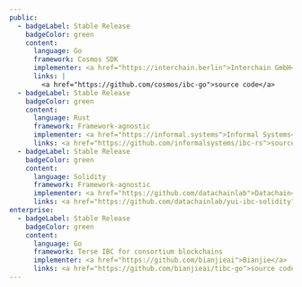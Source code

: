 ```yaml
---
public:
  - badgeLabel: Stable Release
    badgeColor: green
    content:
      language: Go
      framework: Cosmos SDK
      implementer: <a href="https://interchain.berlin">Interchain GmbH</a>
      links: |
        <a href="https://github.com/cosmos/ibc-go">source code</a>
  - badgeLabel: Stable Release
    badgeColor: green
    content:
      language: Rust
      framework: Framework-agnostic
      implementer: <a href="https://informal.systems">Informal Systems</a>
      links: <a href="https://github.com/informalsystems/ibc-rs">source code</a>
  - badgeLabel: Stable Release
    badgeColor: green
    content:
      language: Solidity
      framework: Framework-agnostic
      implementer: <a href="https://github.com/datachainlab">Datachain</a>
      links: <a href="https://github.com/datachainlab/yui-ibc-solidity">source code</a>
enterprise:
  - badgeLabel: Stable Release
    badgeColor: green
    content:
      language: Go 
      framework: Terse IBC for consortium blockchains
      implementer: <a href="https://github.com/bianjieai">Bianjie</a>
      links: <a href="https://github.com/bianjieai/tibc-go">source code</a>
---
```

